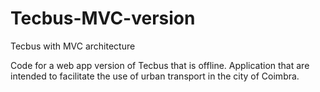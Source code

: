 Tecbus-MVC-version
==================

Tecbus with MVC architecture

Code for a web app version of Tecbus that is offline.
Application that are intended to facilitate the use of urban transport in the city of Coimbra. 
